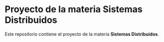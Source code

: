 # Proyecto de la materia Sistemas Distribuidos

Este repositorio contiene el proyecto de la materia **Sistemas Distribuidos**.

